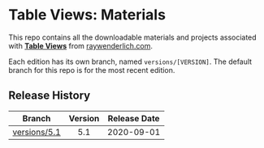 # Table Views: Materials

This repo contains all the downloadable materials and projects associated with **[Table Views](https://www.raywenderlich.com/10796666-table-views)** from [raywenderlich.com](https://www.raywenderlich.com).

Each edition has its own branch, named `versions/[VERSION]`. The default branch for this repo is for the most recent edition.

## Release History

| Branch                                                                            | Version | Release Date |
| --------------------------------------------------------------------------------- |:-------:|:------------:|
| [versions/5.1](https://github.com/raywenderlich/video-tv-materials/tree/versions/5.1) | 5.1     | 2020-09-01   |
